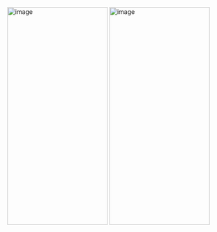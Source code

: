   <img src="https://github.com/user-attachments/assets/a71bcf32-89ff-41eb-8c50-8e4c9715df10" alt="image" style="width: 230px; height: 500px;" />
  <img src="https://github.com/user-attachments/assets/f39db62a-5da7-4be1-be0d-16d5d8a3d842" alt="image" style="width: 230px; height: 500px;" />
